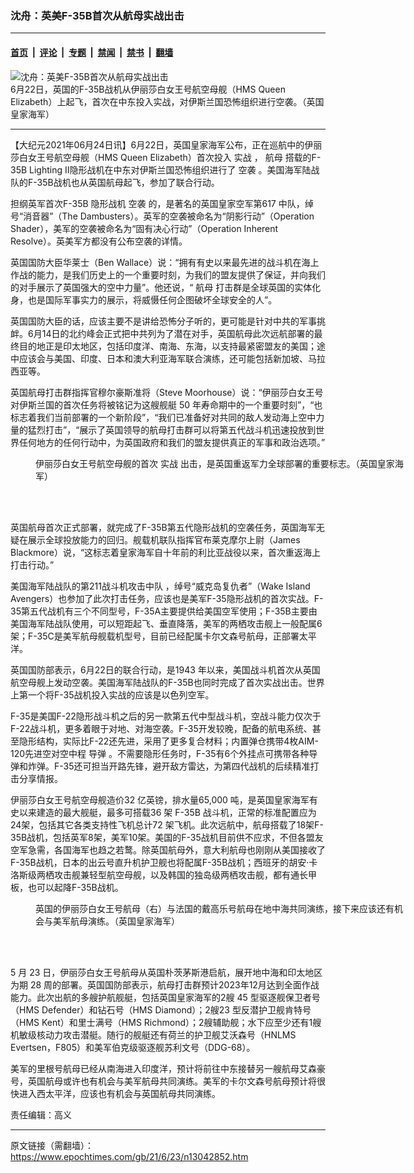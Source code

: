 ### 沈舟：英美F-35B首次从航母实战出击

---

#### [首页](../../../..?n13042852) &nbsp;|&nbsp; [评论](../../../../../epoch-comment?n13042852) &nbsp;|&nbsp; [专题](../../../../../epoch-special?n13042852) &nbsp;|&nbsp; [禁闻](../../../../../epoch-news?n13042852) &nbsp;|&nbsp; [禁书](../../../../../books?n13042852) &nbsp;|&nbsp; [翻墙](https://github.com/gfw-breaker/nogfw/blob/master/README.md?n13042852)


<div><img alt="沈舟：英美F-35B首次从航母实战出击" class="attachment-djy_600_400 size-djy_600_400 wp-post-image" src="https://i.epochtimes.com/assets/uploads/2021/06/id13042870-FLEET-20210618-AA0086-197-600x400.jpg"/>
<div class="caption">
 6月22日，英国的F-35B战机从伊丽莎白女王号航空母舰（HMS Queen Elizabeth）上起飞，首次在中东投入实战，对伊斯兰国恐怖组织进行空袭。（英国皇家海军）
</div></div><hr/><div class="post_content" id="artbody" itemprop="articleBody">
 <!-- article content begin -->
 <p>
  【大纪元2021年06月24日讯】6月22日，英国皇家海军公布，正在巡航中的伊丽莎白女王号航空母舰（HMS Queen Elizabeth）首次投入
  <ok href="https://www.epochtimes.com/gb/tag/%E5%AE%9E%E6%88%98.html">
   实战
  </ok>
  ，
  <ok href="https://www.epochtimes.com/gb/tag/%E8%88%AA%E6%AF%8D.html">
   航母
  </ok>
  搭载的F-35B Lighting II隐形战机在中东对伊斯兰国恐怖组织进行了
  <ok href="https://www.epochtimes.com/gb/tag/%E7%A9%BA%E8%A2%AD.html">
   空袭
  </ok>
  。美国海军陆战队的F-35B战机也从英国航母起飞，参加了联合行动。
 </p>
 <p>
  担纲英军首次F-35B 隐形战机
  <ok href="https://www.epochtimes.com/gb/tag/%E7%A9%BA%E8%A2%AD.html">
   空袭
  </ok>
  的，是著名的英国皇家空军第617 中队，绰号“消音器”（The Dambusters）。英军的空袭被命名为“阴影行动”（Operation Shader），美军的空袭被命名为“固有决心行动”（Operation Inherent Resolve）。英美军方都没有公布空袭的详情。
 </p>
 <p>
  英国国防大臣华莱士（Ben Wallace）说：“拥有有史以来最先进的战斗机在海上作战的能力，是我们历史上的一个重要时刻，为我们的盟友提供了保证，并向我们的对手展示了英国强大的空中力量”。他还说，“
  <ok href="https://www.epochtimes.com/gb/tag/%E8%88%AA%E6%AF%8D.html">
   航母
  </ok>
  打击群是全球英国的实体化身，也是国际军事实力的展示，将威慑任何企图破坏全球安全的人”。
 </p>
 <p>
  英国国防大臣的话，应该主要不是讲给恐怖分子听的，更可能是针对中共的军事挑衅。6月14日的北约峰会正式把中共列为了潜在对手，英国航母此次远航部署的最终目的地正是印太地区，包括印度洋、南海、东海，以支持最紧密盟友的美国；途中应该会与美国、印度、日本和澳大利亚海军联合演练，还可能包括新加坡、马拉西亚等。
 </p>
 <p>
  英国航母打击群指挥官穆尔豪斯准将（Steve Moorhouse）说：“伊丽莎白女王号对伊斯兰国的首次任务将被铭记为这艘舰艇 50 年寿命期中的一个重要时刻”，“也标志着我们当前部署的一个新阶段”，“我们已准备好对共同的敌人发动海上空中力量的猛烈打击”，“展示了英国领导的航母打击群可以将第五代战斗机迅速投放到世界任何地方的任何行动中，为英国政府和我们的盟友提供真正的军事和政治选项。”
 </p>
 <figure aria-describedby="caption-attachment-13042872" class="wp-caption aligncenter" id="attachment_13042872" style="width: 600px">
  <ok href="https://i.epochtimes.com/assets/uploads/2021/06/id13042872-IMG_1189_.jpg" target="_blank">
   <img alt="" class="size-large wp-image-13042872" src="https://i.epochtimes.com/assets/uploads/2021/06/id13042872-IMG_1189_-600x400.jpg"/>
  </ok>
  <br/><figcaption class="wp-caption-text" id="caption-attachment-13042872">
   伊丽莎白女王号航空母舰的首次
   <ok href="https://www.epochtimes.com/gb/tag/%E5%AE%9E%E6%88%98.html">
    实战
   </ok>
   出击，是英国重返军力全球部署的重要标志。（英国皇家海军）
  </figcaption><br/>
 </figure><br/>
 <p>
  英国航母首次正式部署，就完成了F-35B第五代隐形战机的空袭任务，英国海军无疑在展示全球投放能力的回归。舰载机联队指挥官布莱克摩尔上尉（James Blackmore）说，“这标志着皇家海军自十年前的利比亚战役以来，首次重返海上打击行动。”
 </p>
 <p>
  美国海军陆战队的第211战斗机攻击中队 ，绰号“威克岛复仇者”（Wake Island Avengers）也参加了此次打击任务，应该也是美军F-35隐形战机的首次实战。F-35第五代战机有三个不同型号，F-35A主要提供给美国空军使用；F-35B主要由美国海军陆战队使用，可以短距起飞、垂直降落，美军的两栖攻击舰上一般配属6架；F-35C是美军航母舰载机型号，目前已经配属卡尔文森号航母，正部署太平洋。
 </p>
 <p>
  英国国防部表示，6月22日的联合行动，是1943 年以来，美国战斗机首次从英国航空母舰上发动空袭。美国海军陆战队的F-35B也同时完成了首次实战出击。世界上第一个将F-35战机投入实战的应该是以色列空军。
 </p>
 <p>
  F-35是美国F-22隐形战斗机之后的另一款第五代中型战斗机，空战斗能力仅次于F-22战斗机，更多着眼于对地、对海空袭。F-35开发较晚，配备的航电系统、甚至隐形结构，实际比F-22还先进，采用了更多复合材料；内置弹仓携带4枚AIM-120先进空对空中程
  <ok href="https://www.epochtimes.com/gb/tag/%E5%AF%BC%E5%BC%B9.html">
   导弹
  </ok>
  。不需要隐形任务时，F-35有6个外挂点可携带各种导弹和炸弹。F-35还可担当开路先锋，避开敌方雷达，为第四代战机的后续精准打击分享情报。
 </p>
 <p>
  伊丽莎白女王号航空母舰造价32 亿英镑，排水量65,000 吨，是英国皇家海军有史以来建造的最大舰艇，最多可搭载36 架 F-35B 战斗机，正常的标准配置应为24架，包括其它各类支持性飞机总计72 架飞机。此次远航中，航母搭载了18架F-35B战机，包括英军8架，美军10架。美国的F-35战机目前供不应求，不但各盟友空军急需，各国海军也趋之若鹜。除英国航母外，意大利航母也刚刚从美国接收了F-35B战机，日本的出云号直升机护卫舰也将配属F-35B战机；西班牙的胡安·卡洛斯级两栖攻击舰兼轻型航空母舰，以及韩国的独岛级两栖攻击舰，都有通长甲板，也可以起降F-35B战机。
 </p>
 <figure aria-describedby="caption-attachment-13042874" class="wp-caption aligncenter" id="attachment_13042874" style="width: 600px">
  <ok href="https://i.epochtimes.com/assets/uploads/2021/06/id13042874-IMG_9497.jpg" target="_blank">
   <img alt="" class="size-large wp-image-13042874" src="https://i.epochtimes.com/assets/uploads/2021/06/id13042874-IMG_9497-600x400.jpg"/>
  </ok>
  <br/><figcaption class="wp-caption-text" id="caption-attachment-13042874">
   英国的伊丽莎白女王号航母（右）与法国的戴高乐号航母在地中海共同演练，接下来应该还有机会与美军航母演练。（英国皇家海军）
  </figcaption><br/>
 </figure><br/>
 <p>
  5 月 23 日，伊丽莎白女王号航母从英国朴茨茅斯港启航，展开地中海和印太地区为期 28 周的部署。英国国防部表示，航母打击群预计2023年12月达到全面作战能力。此次出航的多艘护航舰艇，包括英国皇家海军的2艘 45 型驱逐舰保卫者号（HMS Defender）和钻石号（HMS Diamond）；2艘23 型反潜护卫舰肯特号（HMS Kent）和里士满号（HMS Richmond）；2艘辅助舰；水下应至少还有1艘机敏级核动力攻击潜艇。随行的舰艇还有荷兰的护卫舰艾沃森号（HNLMS Evertsen，F805）和美军伯克级驱逐舰苏利文号（DDG-68）。
 </p>
 <p>
  美军的里根号航母已经从南海进入印度洋，预计将前往中东接替另一艘航母艾森豪号，英国航母或许也有机会与美军航母共同演练。美军的卡尔文森号航母预计将很快进入西太平洋，应该也有机会与英国航母共同演练。
 </p>
 <p>
  责任编辑：高义
 </p>
 <!-- article content end -->
 <div id="below_article_ad">
 </div>
</div>


---

原文链接（需翻墙）：https://www.epochtimes.com/gb/21/6/23/n13042852.htm